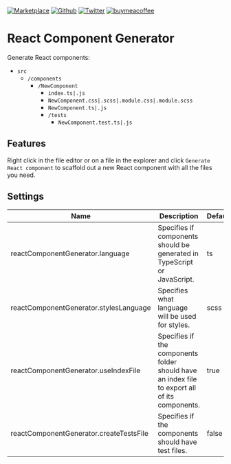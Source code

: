[![Marketplace](https://img.shields.io/visual-studio-marketplace/i/roberth.react-gensco)](https://marketplace.visualstudio.com/items?itemName=roberth.react-gensco)
[![Github](https://img.shields.io/github/stars/rxb3rth/react-gensco?style=social)](https://github.com/rxb3rth/react-gensco)
[![Twitter](https://img.shields.io/twitter/follow/roberth_gon?style=social)](https://twitter.com/roberth_gon)
[![buymeacoffee](https://img.shields.io/badge/buymeacoffee-%24-yellow)](https://www.buymeacoffee.com/roberth.gonz)

# React Component Generator

Generate React components:

- `src`
  - `/components`
    - `/NewComponent`
      - `index.ts|.js`
      - `NewComponent.css|.scss|.module.css|.module.scss`
      - `NewComponent.ts|.js`
      - `/tests`
        - `NewComponent.test.ts|.js`

## Features

Right click in the file editor or on a file in the explorer and click `Generate React component` to scaffold out a new React component with all the files you need.

## Settings

| Name | Description	| Default |
|----- | ------------ | -------- |
| reactComponentGenerator.language	| Specifies if components should be generated in TypeScript or JavaScript. | ts
| reactComponentGenerator.stylesLanguage	| Specifies what language will be used for styles.	| scss
| reactComponentGenerator.useIndexFile	| Specifies if the components folder should have an index file to export all of its components.	| true
| reactComponentGenerator.createTestsFile	| Specifies if the components should have test files.	| false
